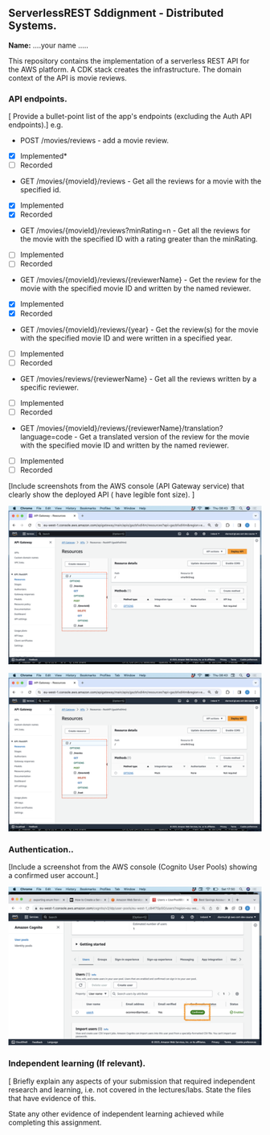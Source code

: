 ## ServerlessREST Sddignment - Distributed Systems.

__Name:__ ....your name .....

This repository contains the implementation of a serverless REST API for the AWS platform. A CDK stack creates the infrastructure. The domain context of the API is movie reviews.

### API endpoints.

[ Provide a bullet-point list of the app's endpoints (excluding the Auth API endpoints).]
e.g.
 
+ POST /movies/reviews - add a movie review.
- [x] Implemented*
- [ ] Recorded
+ GET /movies/{movieId}/reviews - Get all the reviews for a movie with the specified id.
- [x] Implemented
- [x] Recorded
+ GET /movies/{movieId}/reviews?minRating=n - Get all the reviews for the movie with the specified ID with a rating greater than the minRating.
- [ ] Implemented
- [ ] Recorded
+ GET /movies/{movieId}/reviews/{reviewerName} - Get the review for the movie with the specified movie ID and written by the named reviewer.
- [x] Implemented
- [x] Recorded
+ GET /movies/{movieId}/reviews/{year} - Get the review(s) for the movie with the specified movie ID and were written in a specified year.
- [ ] Implemented
- [ ] Recorded
+ GET /movies/reviews/{reviewerName} - Get all the reviews written by a specific reviewer.
- [ ] Implemented
- [ ] Recorded
+ GET /movies/{movieId}/reviews/{reviewerName}/translation?language=code - Get a translated version of the review for the movie with the specified movie ID and written by the named reviewer.
- [ ] Implemented
- [ ] Recorded

[Include screenshots from the AWS console (API Gateway service) that clearly show the deployed API ( have legible font size). ]

![](./images/api1.png)

![](./images/api1.png)

### Authentication..

[Include a screenshot from the AWS console (Cognito User Pools) showing a confirmed user account.]

![](./images/pool.png)

### Independent learning (If relevant).

[ Briefly explain any aspects of your submission that required independent research and learning, i.e. not covered in the lectures/labs. State the files that have evidence of this.


State any other evidence of independent learning achieved while completing this assignment.

